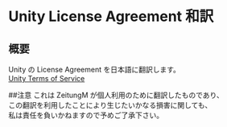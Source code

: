 # Unity License Agreement 和訳
## 概要
Unity の License Agreement を日本語に翻訳します。  
[Unity Terms of Service](https://unity3d.com/jp/legal/terms-of-service)

##注意
これは ZeitungM が個人利用のために翻訳したものであり、  
この翻訳を利用したことにより生じたいかなる損害に関しても、  
私は責任を負いかねますので予めご了承下さい。
